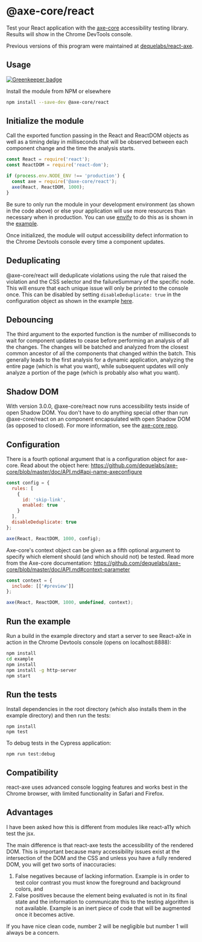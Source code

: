# @axe-core/react

Test your React application with the [axe-core](https://github.com/dequelabs/axe-core) accessibility testing library. Results will show in the Chrome DevTools console.

Previous versions of this program were maintained at [dequelabs/react-axe](https://github.com/dequelabs/react-axe).

## Usage

[![Greenkeeper badge](https://badges.greenkeeper.io/dequelabs/react-axe.svg)](https://greenkeeper.io/)

Install the module from NPM or elsewhere

```sh
npm install --save-dev @axe-core/react
```

## Initialize the module

Call the exported function passing in the React and ReactDOM objects as well as a timing delay in milliseconds that will be observed between each component change and the time the analysis starts.

```js
const React = require('react');
const ReactDOM = require('react-dom');

if (process.env.NODE_ENV !== 'production') {
  const axe = require('@axe-core/react');
  axe(React, ReactDOM, 1000);
}
```

Be sure to only run the module in your development environment (as shown in the code above) or else your application will use more resources than necessary when in production. You can use [envify](https://www.npmjs.com/package/envify) to do this as is shown in the [example](https://github.com/dequelabs/axe-core-npm/blob/develop/packages/react/examples/shadow-dom/package.json#L37).

Once initialized, the module will output accessibility defect information to the Chrome Devtools console every time a component updates.

## Deduplicating

@axe-core/react will deduplicate violations using the rule that raised the violation and the CSS selector and the failureSummary of the specific node. This will ensure that each unique issue will only be printed to the console once. This can be disabled by setting `disableDeduplicate: true` in the configuration object as shown in the example [here](#configuration).

## Debouncing

The third argument to the exported function is the number of milliseconds to wait for component updates to cease before performing an analysis of all the changes. The changes will be batched and analyzed from the closest common ancestor of all the components that changed within the batch. This generally leads to the first analysis for a dynamic application, analyzing the entire page (which is what you want), while subsequent updates will only analyze a portion of the page (which is probably also what you want).

## Shadow DOM

With version 3.0.0, @axe-core/react now runs accessibility tests inside of open Shadow DOM. You don't have to do anything special other than run @axe-core/react on an component encapsulated with open Shadow DOM (as opposed to closed). For more information, see the [axe-core repo](https://github.com/dequelabs/axe-core).

## Configuration

There is a fourth optional argument that is a configuration object for axe-core. Read about the object here: https://github.com/dequelabs/axe-core/blob/master/doc/API.md#api-name-axeconfigure

```js
const config = {
  rules: [
    {
      id: 'skip-link',
      enabled: true
    }
  ],
  disableDeduplicate: true
};

axe(React, ReactDOM, 1000, config);
```

Axe-core's context object can be given as a fifth optional argument to specify which element should (and which should not) be tested. Read more from the Axe-core documentation: https://github.com/dequelabs/axe-core/blob/master/doc/API.md#context-parameter

```js
const context = {
  include: [['#preview']]
};

axe(React, ReactDOM, 1000, undefined, context);
```

## Run the example

Run a build in the example directory and start a server to see React-aXe in action in the Chrome Devtools console (opens on localhost:8888):

```sh
npm install
cd example
npm install
npm install -g http-server
npm start
```

## Run the tests

Install dependencies in the root directory (which also installs them in the example directory) and then run the tests:

```
npm install
npm test
```

To debug tests in the Cypress application:

```
npm run test:debug
```

## Compatibility

react-axe uses advanced console logging features and works best in the Chrome browser, with limited functionality in Safari and Firefox.

## Advantages

I have been asked how this is different from modules like react-a11y which test the jsx.

The main difference is that react-axe tests the accessibility of the rendered DOM. This is important because many accessibility issues exist at the intersection of the DOM and the CSS and unless you have a fully rendered DOM, you will get two sorts of inaccuracies:

1. False negatives because of lacking information. Example is in order to test color contrast you must know the foreground and background colors, and
1. False positives because the element being evaluated is not in its final state and the information to communicate this to the testing algorithm is not available. Example is an inert piece of code that will be augmented once it becomes active.

If you have nice clean code, number 2 will be negligible but number 1 will always be a concern.
